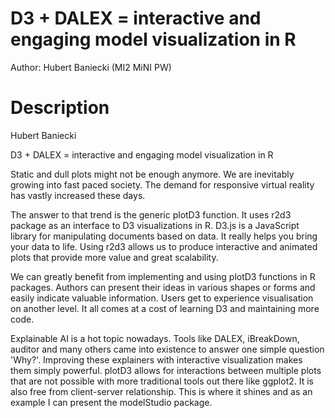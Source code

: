 # D3 + DALEX = interactive and engaging model visualization in R

Author: Hubert Baniecki (MI2 MiNI PW)

# Description

Hubert Baniecki

D3 + DALEX = interactive and engaging model visualization in R

Static and dull plots might not be enough anymore. We are inevitably growing into fast paced society. The demand for responsive virtual reality has vastly increased these days.

The answer to that trend is the generic plotD3 function. It uses r2d3 package as an interface to D3 visualizations in R. D3.js is a JavaScript library for manipulating documents based on data. It really helps you bring your data to life. Using r2d3 allows us to produce interactive and animated plots that provide more value and great scalability.  

We can greatly benefit from implementing and using plotD3 functions in R packages. Authors can present their ideas in various shapes or forms and easily indicate valuable information. Users get to experience visualisation on another level. It all comes at a cost of learning D3 and maintaining more code.

Explainable AI is a hot topic nowadays. Tools like DALEX, iBreakDown, auditor and many others came into existence to answer one simple question 'Why?'. Improving these explainers with interactive visualization makes them simply powerful. plotD3 allows for interactions between multiple plots that are not possible with more traditional tools out there like ggplot2. It is also free from client-server relationship. This is where it shines and as an example I can present the modelStudio package.
 


